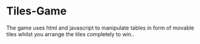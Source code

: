 # Tiles-Game
The game uses html and javascript to manipulate tables in form of movable tiles whilst you arrange the tiles completely to win..
